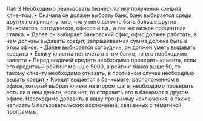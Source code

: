 Лаб 3
Необходимо реализовать бизнес-логику получения кредита клиентом. 
• Сначала он должен выбрать банк, банк выбирается среди других по принципу того, что у него должно быть больше других банкоматов, сотрудников, офисов и т.д., а так же низкая процентная ставка. 
• Далее  он  выбирает  банковский  офис,  офис  должен  работать,  в  нем должны выдавать кредит, запрашиваемая сумма должна быть в этом офисе. 
•      Далее выбирается сотрудник, он должен уметь выдавать кредиты
•      Если у клиента нет счета в этом банке, то его необходимо завести
• Перед  выдачей  кредита  необходимо  проверить  клиента,  если  его кредитный рейтинг меньше 5000, а рейтинг банка выше 50, то такому клиенту необходимо отказать, в противном случае необходимо выдать кредит
• Кредит выдается в банкомате, расположенном в офисе, который выбрал клиент на втором шаге, необходимо проверить есть ли в нем деньги, если нет, то отправить его в банкомат в другом офисе.
Необходимо добавить в вашу программу исключения, а также написать 5 пользовательских исключений, связанных с тематикой программы. 
